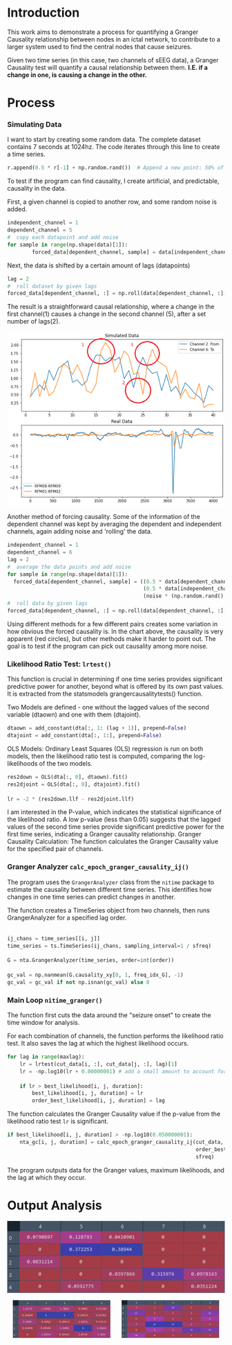 # Introduction
This work aims to demonstrate a process for quantifying a Granger Causality relationship between nodes in an ictal network, to contribute to a larger system used to find the central nodes that cause seizures.

Given two time series (in this case, two channels of sEEG data), a Granger Causality test will quantify a causal relationship between them. **I.E. if a change in one, is causing a change in the other.**


# Process

### Simulating Data
I want to start by creating some random data. The complete dataset contains 7 seconds at 1024hz. The code iterates through this line to create a time series.
```python
r.append(0.5 * r[-1] + np.random.rand())  # Append a new point: 50% of the last point plus a random value, simulating realistic, noisy data progression.
```
To test if the program can find causality, I create artificial, and predictable, causality in the data. 

First, a given channel is copied to another row, and some random noise is added. 
```python
independent_channel = 1
dependent_channel = 5
#  copy each datapoint and add noise
for sample in range(np.shape(data)[1]):
        forced_data[dependent_channel, sample] = data[independent_channel, sample] + (noise * (np.random.rand() - 0.5))
```
Next, the data is shifted by a certain amount of lags (datapoints)
```python
lag = 2
#  roll dataset by given lags
forced_data[dependent_channel, :] = np.roll(data[dependent_channel, :], lag)
```
The result is a straightforward causal relationship, where a change in the first channel(1) causes a change in the second channel (5), after a set number of lags(2). 

![Simulated vs Real Data](https://github.com/sbockfind/main/blob/main/Figure%202024-07-10%20192428.png)

Another method of forcing causality. Some of the information of the dependent channel was kept by averaging the dependent and independent channels, again adding noise and 'rolling' the data.

```python
independent_channel = 1
dependent_channel = 6
lag = 2
#  average the data points and add noise
for sample in range(np.shape(data)[1]):
  forced_data[dependent_channel, sample] = ((0.5 * data[dependent_channel, sample]) + 
                                            (0.5 * data[independent_channel, sample]) +
                                            (noise * (np.random.rand() - 0.5)))
#  roll data by given lags
forced_data[dependent_channel, :] = np.roll(data[dependent_channel, :], lag)
```
Using different methods for a few different pairs creates some variation in how obvious the forced causality is. In the chart above, the causality is very apparent (red circles), but other methods make it harder to point out. The goal is to test if the program can pick out causality among more noise. 


### Likelihood Ratio Test: `lrtest()`

This function is crucial in determining if one time series provides significant predictive power for another, beyond what is offered by its own past values. It is extracted from the statsmodels grangercausalitytests() function.


Two Models are defined - one without the lagged values of the second variable (dtaown) and one with them (dtajoint).
```python
dtaown = add_constant(dta[:, 1: (lag + 1)], prepend=False)
dtajoint = add_constant(dta[:, 1:], prepend=False)
```
OLS Models: Ordinary Least Squares (OLS) regression is run on both models, then the likelihood ratio test is computed, comparing the log-likelihoods of the two models.
```python
res2down = OLS(dta[:, 0], dtaown).fit()
res2djoint = OLS(dta[:, 0], dtajoint).fit()

lr = -2 * (res2down.llf - res2djoint.llf)
```
I am interested in the P-value, which indicates the statistical significance of the likelihood ratio. A low p-value (less than 0.05) suggests that the lagged values of the second time series provide significant predictive power for the first time series, indicating a Granger causality relationship. Granger Causality Calculation: The function calculates the Granger Causality value for the specified pair of channels.

### Granger Analyzer `calc_epoch_granger_causality_ij()`

The program uses the `GrangerAnalyzer` class from the `nitime` package to estimate the causality between different time series. This identifies how changes in one time series can predict changes in another.

The function creates a TimeSeries object from two channels, then runs GrangerAnalyzer for a specified lag order.

```python

ij_chans = time_series[[i, j]]
time_series = ts.TimeSeries(ij_chans, sampling_interval=1 / sfreq)

G = nta.GrangerAnalyzer(time_series, order=int(order))

gc_val = np.nanmean(G.causality_xy[0, 1, freq_idx_G], -1)
gc_val = gc_val if not np.isnan(gc_val) else 0
```
### Main Loop `nitime_granger()`

The function first cuts the data around the "seizure onset" to create the time window for analysis.

For each combination of channels, the function performs the likelihood ratio test. It also saves the lag at which the highest likelihood occurs.

```python
for lag in range(maxlag):
    lr = lrtest(cut_data[i, :], cut_data[j, :], lag)[1]
    lr = -np.log10(lr + 0.00000001) # add a small amount to account for zeros
    
    if lr > best_likelihood[i, j, duration]:
        best_likelihood[i, j, duration] = lr
        order_best_likelihood[i, j, duration] = lag
```

The function calculates the Granger Causality value if the p-value from the likelihood ratio test `lr` is significant.

```python
if best_likelihood[i, j, duration] > -np.log10(0.050000001):
    nta_gc[i, j, duration] = calc_epoch_granger_causality_ij(cut_data, i, j,
                                                             order_best_likelihood[i, j, duration],
                                                             sfreq)
```
The program outputs data for the Granger values, maximum likelihoods, and the lag at which they occur.

# Output Analysis

![Granger Causality Value](https://github.com/sbockfind/main/blob/main/sim_data_gc.png)
<div style="display: flex; justify-content: space-around;">
    <img src="https://github.com/sbockfind/main/blob/main/sim_data_likelihood.png" alt="Likelihood" width="45%">
    <img src="https://github.com/sbockfind/main/blob/main/sim_data_order.png" alt="Order" width="45%">
</div>




